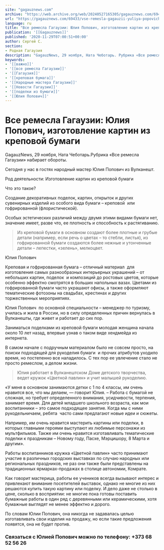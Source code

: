 ```yaml
---
site: "gagauznews.com"
archive: "https://web.archive.org/web/20240527165305/gagauznews.com/69433/vse-remesla-gagauzii-yuliya-popovich-izgotovlenie-kartin-iz-krepovoj-bumagi.html"
url: "https://gagauznews.com/69433/vse-remesla-gagauzii-yuliya-popovich-izgotovlenie-kartin-iz-krepovoj-bumagi.html"
language: ru
title: "Все ремесла Гагаузии: Юлия Попович, изготовление картин из креповой бумаги"
publication: '[[Gagauznews]]'
published: '2020-11-29T07:00:51+00:00'
author: Сергей С.
section:
- Родная Гагаузия
description: "GagauzNews, 29 ноября, Ната Чеботарь. Рубрика «Все ремесла Гагаузии» набирает обороты. Сегодня у нас в гостях народный мастер Юлия Попович из Вулканешт. Род деятельности: Изготовление картин из креповой бумаги Что это такое? Создание декоративных поделок, картин, открыток и других сувенирных изделий из особого вида бумаги – креповой или гофрированной (флористической). Особых эстетических различий между двумя этими видами бумаги нет, значение имеет, разве что, ее плотность и способность к растягиванию. Из креповой бумаги в основном создают более плотные и грубые детали (например, если речь о цветах – то стебли, листья), из гофрированной бумаги создаются более нежные и утонченные детали – лепестки, […]"
keywords:
- '[[важно]]'
- '[[все ремесла Гагаузии]]'
- '[[Гагаузия]]'
- '[[креповая бумага]]'
- '[[Народные мастера Гагаузии]]'
- '[[Новости Гагаузии]]'
- '[[поделки из бумаги]]'
- '[[Юлия Попович]]'
---
```


# Все ремесла Гагаузии: Юлия Попович, изготовление картин из креповой бумаги

GagauzNews, 29 ноября, Ната Чеботарь.Рубрика «Все ремесла Гагаузии» набирает обороты.

Сегодня у нас в гостях народный мастер Юлия Попович из Вулканешт.

Род деятельности: Изготовление картин из креповой бумаги

Что это такое?

Создание декоративных поделок, картин, открыток и других сувенирных изделий из особого вида бумаги – креповой  или гофрированной (флористической).

Особых эстетических различий между двумя этими видами бумаги нет, значение имеет, разве что, ее плотность и способность к растягиванию.

> Из креповой бумаги в основном создают более плотные и грубые детали (например, если речь о цветах – то стебли, листья), из гофрированной бумаги создаются более нежные и утонченные детали – лепестки, «зелень», мелкоцвет.

Юлия Попович

Креповая и гофрированная бумага – отличный материал  для изготовления самых разнообразных интерьерных украшений – от небольших картин, поделок  и композиций до ростовых цветов, которые особенно эффектно смотрятся в больших напольных вазах. Цветами из гофрированной бумаги часто украшают офисы, а также оформляют тематические фотозоны на свадьбах, крестинах и других торжественных мероприятиях.

Юлия Попович  по основной специальности – менеджер по туризму, училась и жила в России, но в силу определенных причин вернулась в Вулканешты, где живет и работает до сих пор.

Заниматься поделками из креповой бумаги молодая женщина начала около 10 лет назад, впервые узнав о таком виде хендмейда из интернета.

В самом начале с подручным материалом было не совсем просто, на поиски подходящей для рукоделия бумаги  и прочих атрибутов уходило время, но постепенно все наладилось. С тех пор ее увлечение стало не просто ремеслом, а делом жизни.

> Юлия работает в Вулканештском Доме детского творчества, ведет кружок «Цветной павлин» и учит малышей рукоделию.

«У меня в основном занимаются детки с 1 по 4 классы, им очень нравится все, что мы делаем, — говорит Юлия. – Работа с бумагой не сложная, но требует определенного внимания, усидчивости, терпения, занимает время. Для детей младшего школьного возраста, как мои воспитанники – это самое подходящее занятие. Когда мы с ними рукодельничаем, ребята  часто сами предлагают новые идеи и сюжеты.

Например, им очень нравится мастерить картины или поделки, в которых главными героями выступают их любимые персонажи из мультфильмов. Также им очень нравится изготавливать тематические поделки к праздникам – Новому году, Пасхе, Мэрцишору, 8 Марта и другим».

Работы воспитанников кружка «Цветной павлин» часто принимают участие в различных городских выставках по случаю народных или региональных праздников, не раз они также были представлены на традиционных ярмарках-продажах в столице автономии, Комрате.

Как говорит мастерица, работы ее учеников всегда вызывают интерес и привлекают внимание посетителей выставок, однако не многие из них решаются купить такую картину или поделку. И дело даже не столько в цене, сколько в восприятии: не многие пока готовы поставить бумажные работы в один ряд с деревянными или керамическими, хотя бумажные выглядят не менее эффектно и дорого.

По словам Юлии Попович, она никогда не задавалась целью изготавливать свои изделия на продажу, но если такие предложения появятся, она не будет против.

### Связаться с Юлией Попович можно по телефону: +373 68 52 56 26